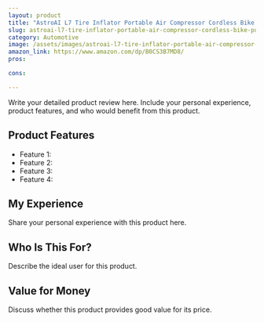 ```yaml
---
layout: product
title: "AstroAI L7 Tire Inflator Portable Air Compressor Cordless Bike Pump with Digital Dual Values Display, 150 PSI Car Tires Pump with LED Lights Air Pump for Cars, Motorcycles, Bikes, Balls"
slug: astroai-l7-tire-inflator-portable-air-compressor-cordless-bike-pump-with-digital-dual-values-display-150-psi-car-tires-pump-with-led-lights-air-pump-for-cars-motorcycles-bikes-balls
category: Automotive
image: /assets/images/astroai-l7-tire-inflator-portable-air-compressor-cordless-bike-pump-with-digital-dual-values-display-150-psi-car-tires-pump-with-led-lights-air-pump-for-cars-motorcycles-bikes-balls.jpg
amazon_link: https://www.amazon.com/dp/B0CS3B7MD8/
pros:

cons:

---
```


Write your detailed product review here. Include your personal experience, product features, and who would benefit from this product.

## Product Features

- Feature 1: 
- Feature 2: 
- Feature 3: 
- Feature 4: 

## My Experience

Share your personal experience with this product here.

## Who Is This For?

Describe the ideal user for this product.

## Value for Money

Discuss whether this product provides good value for its price.
